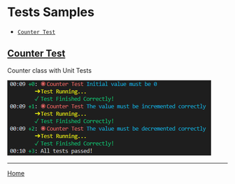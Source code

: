 # Tests Samples
- [`Counter Test`](#counter_test)


## <a name="counter_test"></a>[**Counter Test**](test/class_test/test/counter_test.dart)
Counter class with Unit Tests

![Flutter macOS Sample - CheckBox with Button](images/test/class_test.png)


---
[Home](../README.md)

